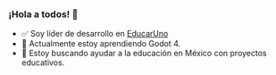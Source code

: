 ### ¡Hola a todos! 👋
- ✅ Soy líder de desarrollo en <a href="https://educaruno.org" target="_blank">EducarUno</a>
- 🌱 Actualmente estoy aprendiendo Godot 4.
- 🤔 Estoy buscando ayudar a la educación en México con proyectos educativos.
